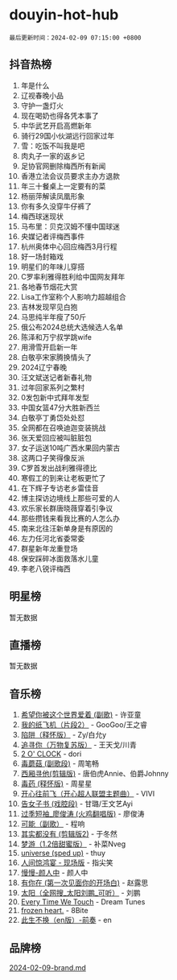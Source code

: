 # douyin-hot-hub

`最后更新时间：2024-02-09 07:15:00 +0800`

## 抖音热榜

1. 年是什么
1. 辽视春晚小品
1. 守护一盏灯火
1. 现在喝奶也得各凭本事了
1. 中华武艺开启高燃新年
1. 骑行29国小伙湖远行回家过年
1. 雪：吃饭不叫我是吧
1. 肉丸子一家的返乡记
1. 足协官网删除梅西所有新闻
1. 香港立法会议员要求主办方退款
1. 年三十餐桌上一定要有的菜
1. 杨丽萍解读凤凰形象
1. 你有多久没穿牛仔裤了
1. 梅西球迷现状
1. 马布里：贝克汉姆不懂中国球迷
1. 央媒记者评梅西事件
1. 杭州奥体中心回应梅西3月行程
1. 好一场封箱戏
1. 明星们的年味儿穿搭
1. C罗率利雅得胜利给中国网友拜年
1. 各地春节烟花大赏
1. Lisa工作室称个人影响力超越组合
1. 吉林发现罕见白狍
1. 马思纯半年瘦了50斤
1. 俄公布2024总统大选候选人名单
1. 陈泽和万宁叔学跳wife
1. 用滑雪开启新一年
1. 白敬亭宋家腾换情头了
1. 2024辽宁春晚
1. 汪文斌送记者新春礼物
1. 过年回家系列之繁村
1. 0发包新中式拜年发型
1. 中国女篮47分大胜新西兰
1. 白敬亭丁勇岱处处怼
1. 全网都在召唤迪迦变装挑战
1. 张天爱回应被叫脏脏包
1. 女子运送10吨广西水果回内蒙古
1. 这两口子笑得像反派
1. C罗首发出战利雅得德比
1. 寒假工的到来让老板更忙了
1. 在下辉子专访老乡雷佳音
1. 博主探访边境线上那些可爱的人
1. 欢乐家长群唐晓薇穿着引争议
1. 那些攒钱来看我比赛的人怎么办
1. 南来北往汪新单身是有原因的
1. 左力任河北省委常委
1. 群星新年龙重登场
1. 保安踩碎冰面救落水儿童
1. 李老八锐评梅西

## 明星榜

暂无数据

## 直播榜

暂无数据

## 音乐榜

1. [希望你被这个世界爱着 (副歌)](https://sf3-cdn-tos.douyinstatic.com/obj/tos-cn-ve-2774/oUHCmWQfZlE3QQBKBeD8rCFLpJzPgCpImhsxMt) - 许亚童
1. [我的纸飞机（片段2）](https://sf5-hl-cdn-tos.douyinstatic.com/obj/tos-cn-ve-2774/oM2ZrKcg2CD5AeRB2gkeXOFB1IxAGJdZPazYHf) - GooGoo/王之睿
1. [陷阱（释怀版）](https://sf5-hl-cdn-tos.douyinstatic.com/obj/tos-cn-ve-2774/oE8C21LeZrzKLDFfQYgMzx4GAIHageG5IzayY7) - Zy/白允y
1. [追寻你（万物复苏版）](https://sf3-cdn-tos.douyinstatic.com/obj/tos-cn-ve-2774/oYeAZJsbjIDit9APmBg8u6uDUQnHmoCf3gbo74) - 王天戈/川青
1. [2 O' CLOCK](https://sf5-hl-cdn-tos.douyinstatic.com/obj/tos-cn-ve-2774/oIUBICeqlYQHTigCBOnCMlwBZJkgiBjt1oDfbg) - dori
1. [毒蘑菇 (副歌段)](https://sf5-hl-cdn-tos.douyinstatic.com/obj/tos-cn-ve-2774/ocDEUsfdLjxnlFXtfogBCiQCEqYB7QZgZ8VViM) - 周笔畅
1. [西厢寻他(剪辑版)](https://sf6-cdn-tos.douyinstatic.com/obj/tos-cn-ve-2774/oUsAVfAQKlRNxEv5qxvIB8o5qmIWUcXbzJKJhw) - 唐伯虎Annie、伯爵Johnny
1. [毒药 (释怀版)](https://sf5-hl-cdn-tos.douyinstatic.com/obj/tos-cn-ve-2774/oYILMEAzspdZBIzy4frJNB8ZHPHWAhiwowd4Ad) - 周星星
1. [开心往前飞（开心超人联盟主题曲）](https://sf3-cdn-tos.douyinstatic.com/obj/tos-cn-ve-2774/9d8fb7c82cf1421fb93a9fe925275e0a) - VIVI
1. [告女子书 (戏腔段)](https://sf5-hl-cdn-tos.douyinstatic.com/obj/tos-cn-ve-2774/osCCzFxWgstBDi92ZfBB4ht7gQENBmQMAl0eI6) - 甘璐/王文艺Ayi
1. [过季短袖_廖俊涛 (火鸡翻唱版)](https://sf5-hl-cdn-tos.douyinstatic.com/obj/tos-cn-ve-2774/ogQVJl0tRBKxQgZji7YClFEBrVDeHpPTWfCZbQ) - 廖俊涛
1. [可能（副歌）](https://sf5-hl-cdn-tos.douyinstatic.com/obj/tos-cn-ve-2774/cde1731888894259b333569393c2fb51) - 程响
1. [其实都没有 (剪辑版2)](https://sf6-cdn-tos.douyinstatic.com/obj/tos-cn-ve-2774/oEBNQenHZtBhxYjGgUDQk0BCHTigQafgFlbQ7k) - 于冬然
1. [梦游（1.2倍甜蜜版）](https://sf6-cdn-tos.douyinstatic.com/obj/tos-cn-ve-2774/o4gyAUm8hwufoEABmwVIiQtHsFuGzAEEWtNMzo) - 补菜Nveg
1. [universe (sped up)](https://sf5-hl-cdn-tos.douyinstatic.com/obj/tos-cn-ve-2774/oIQnurQLDCsdYeegkM4CKuVb23MZBXtX6QB8bv) - thuy
1. [人间惊鸿宴 - 现场版](https://sf5-hl-cdn-tos.douyinstatic.com/obj/tos-cn-ve-2774/osF4mrPePAf2Yv8Wfr5fATCHZwL5h1QiGQAKwz) - 指尖笑
1. [慢慢-颜人中](https://sf3-cdn-tos.douyinstatic.com/obj/tos-cn-ve-2774/ocjHNfBXdBxQNC8ZGAeoLMFTUgtBg8bkExunDC) - 颜人中
1. [有你在 (第一次见面你的开场白)](https://sf5-hl-cdn-tos.douyinstatic.com/obj/tos-cn-ve-2774/oAthrQ3ClJBfI57uBoFEgNDYtNCZ0TSYQQfxQ0) - 赵露思
1. [太阳（全网搜_太阳刘鹏_可听）](https://sf3-cdn-tos.douyinstatic.com/obj/tos-cn-ve-2774/ogWbyIQnlBFImVbeDocRdCIYtBHlbJXgfZMvgz) - 刘鹏
1. [Every Time We Touch](https://sf6-cdn-tos.douyinstatic.com/obj/tos-cn-ve-2774/ogN6lUKQeBBfEVhIOMikG1CcJjugxk1tztZyhP) - Dream Tunes
1. [frozen heart.](https://sf5-hl-cdn-tos.douyinstatic.com/obj/tos-cn-ve-2774/oIIWJfyjIACZA9zQMtnJ6hQQhFC4vhCupoRBsO) - 8Bite
1. [此生不换（en版）-前奏](https://sf3-cdn-tos.douyinstatic.com/obj/tos-cn-ve-2774/oMDvUGwhKrKYDEqXiMYEwxZqBWIJFA92CiLAO) - en

## 品牌榜

[2024-02-09-brand.md](2024-02-09-brand.md)
